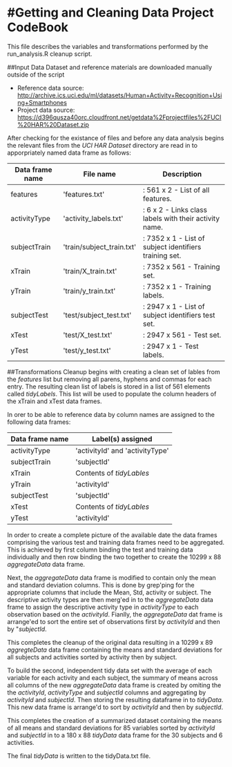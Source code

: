 #Getting and Cleaning Data Project CodeBook
=================================================

This file describes the variables and transformations performed by the run_analysis.R cleanup script.

##Input Data
Dataset and reference materials are downloaded manually outside of the script
- Reference data source: http://archive.ics.uci.edu/ml/datasets/Human+Activity+Recognition+Using+Smartphones      
- Project data source: https://d396qusza40orc.cloudfront.net/getdata%2Fprojectfiles%2FUCI%20HAR%20Dataset.zip  

After checking for the existance of files and before any data analysis begins the relevant files from the *UCI HAR Dataset* directory are read in to apporpriately named data frame as follows:   

Data frame name  |File name                   |Description
---------------- |--------------------------  |--------------------------------------------------------
features         |'features.txt'              |: 561 x 2 - List of all features.
activityType     |'activity_labels.txt'       |: 6 x 2 - Links class labels with their activity name.
subjectTrain     |'train/subject_train.txt'   |: 7352 x 1 - List of subject identifiers training set.
xTrain           |'train/X_train.txt'         |: 7352 x 561 - Training set.
yTrain           |'train/y_train.txt'         |: 7352 x 1 - Training labels.
subjectTest      |'test/subject_test.txt'     |: 2947 x 1 - List of subject identifiers test set.
xTest            |'test/X_test.txt'           |: 2947 x 561 - Test set.
yTest            |'test/y_test.txt'           |: 2947 x 1 - Test labels.

##Transformations
Cleanup begins with creating a clean set of lables from the *features* list but removing all parens, hyphens and commas for each entry. The resulting clean list of labels is stored in a list of 561 elements called *tidyLabels*.  This list will be used to populate the column headers of the xTrain and xTest data frames.

In orer to be able to reference data by column names are assigned to the following data frames:

Data frame name       |Label(s) assigned
--------------------- |------------------------------
activityType          |'activityId' and 'activityType'
subjectTrain          |'subjectId'
xTrain                |Contents of *tidyLables*
yTrain                |'activityId'
subjectTest           |'subjectId'
xTest                 |Contents of *tidyLables*
yTest                 |'activityId'

In order to create a complete picture of the available date the data frames comprising the various test and training data frames need to be aggregated.  This is achieved by first column binding the test and training data individually and then row binding the two together to create the 10299 x 88 *aggregateData* data frame.

Next, the *aggregateData* data frame is modified to contain only the mean and standard deviation columns.  This is done by grep'ping for the appropriate columns that include the Mean, Std, activity or subject.  The descriptive activity types are then merg'ed in to the *aggregateData* data frame to assign the descriptive activity type in *activityType* to each observation based on the *activityId*. Fianlly, the *aggregateData* dat frame is arrange'ed to sort the entire set of observations first by *activityId* and then by "*subjectId*.  

This completes the cleanup of the original data resulting in a 10299 x 89 *aggregteData* data frame containing the means and standard deviations for all subjects and activities sorted by activity then by subject.

To build the second, independent tidy data set with the average of each variable for each activity and each subject, the summary of means across all columns of the new *aggregateData* data frame is created by omiting the the *activityId*, *activityType* and *subjectId* columns and aggregating by *activityId* and *subjectId*.  Then storing the resulting dataframe in to *tidyData*.  This new data frame is arrange'd to sort by *activityId* and then by *subjectId*.  

This completes the creation of a summarized dataset containing the means of all means and standard deviations for 85 variables sorted by *activityId* and *subjectId* in to a 180 x 88 *tidyData* data frame for the 30 subjects and 6 activities.

The final *tidyData* is written to the tidyData.txt file.




